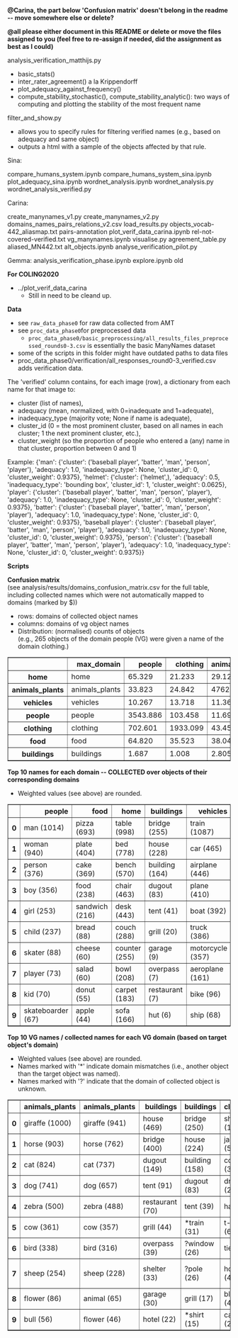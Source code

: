 **@Carina, the part below 'Confusion matrix' doesn't belong in the readme -- move somewhere else or delete?**

**@all please either document in this README or delete or move the files assigned to you (feel free to re-assign if needed, did the assignment as best as I could)**

analysis_verification_matthijs.py
- basic_stats()
- inter_rater_agreement() a la Krippendorff
- plot_adequacy_against_frequency()
- compute_stability_stochastic(), compute_stability_analytic(): two ways of computing and plotting the stability of the most frequent name 

filter_and_show.py
- allows you to specify rules for filtering verified names (e.g., based on adequacy and same object)
- outputs a html with a sample of the objects affected by that rule.

Sina:

compare_humans_system.ipynb
compare_humans_system_sina.ipynb
plot_adequacy_sina.ipynb
wordnet_analysis.ipynb
wordnet_analysis.py
wordnet_analysis_verified.py

Carina:

create_manynames_v1.py
create_manynames_v2.py
domains_names_pairs_relations_v2.csv
load_results.py
objects_vocab-442_aliasmap.txt
pairs-annotation
plot_verif_data_carina.ipynb
rel-not-covered-verified.txt
vg_manynames.ipynb
visualise.py
agreement_table.py
aliased_MN442.txt
alt_objects.ipynb
analyse_verification_pilot.py

Gemma:
analysis_verification_phase.ipynb
explore.ipynb
old

**For COLING2020**

* ../plot_verif_data_carina
  - Still in need to be cleand up.


**Data**


* see `raw_data_phase0` for raw data collected from AMT
* see `proc_data_phase0`for preprocessed data
  - `proc_data_phase0/basic_preprocessing/all_results_files_preprocessed_rounds0-3.csv` is essentially the basic ManyNames dataset
* some of the scripts in this folder might have outdated paths to data files
* proc_data_phase0/verification/all_responses_round0-3_verified.csv adds verification data.

The 'verified' column contains, for each image (row), a dictionary from each name for that image to:
-   cluster (list of names),
-   adequacy (mean, normalized, with 0=inadequate and 1=adequate),
-   inadequacy_type (majority vote; None if name is adequate),
-   cluster_id (0 = the most prominent cluster, based on all names in each cluster; 1 the next prominent cluster, etc.),
-   cluster_weight (so the proportion of people who entered a (any) name in that cluster, proportion between 0 and 1)

Example: {'man': {'cluster': ('baseball player', 'batter', 'man', 'person', 'player'), 'adequacy': 1.0, 'inadequacy_type': None, 'cluster_id': 0, 'cluster_weight': 0.9375}, 'helmet': {'cluster': ('helmet',), 'adequacy': 0.5, 'inadequacy_type': 'bounding box', 'cluster_id': 1, 'cluster_weight': 0.0625}, 'player': {'cluster': ('baseball player', 'batter', 'man', 'person', 'player'), 'adequacy': 1.0, 'inadequacy_type': None, 'cluster_id': 0, 'cluster_weight': 0.9375}, 'batter': {'cluster': ('baseball player', 'batter', 'man', 'person', 'player'), 'adequacy': 1.0, 'inadequacy_type': None, 'cluster_id': 0, 'cluster_weight': 0.9375}, 'baseball player': {'cluster': ('baseball player', 'batter', 'man', 'person', 'player'), 'adequacy': 1.0, 'inadequacy_type': None, 'cluster_id': 0, 'cluster_weight': 0.9375}, 'person': {'cluster': ('baseball player', 'batter', 'man', 'person', 'player'), 'adequacy': 1.0, 'inadequacy_type': None, 'cluster_id': 0, 'cluster_weight': 0.9375}}

**Scripts**

**Confusion matrix**<br>
(see analysis/results/domains_confusion_matrix.csv for the full table, including collected names which were not automatically mapped to domains (marked by $))

  - rows: domains of collected object names
  - columns: domains of vg object names
  - Distribution: (normalised) counts of objects <br>
(e.g., 265 objects of the domain people (VG) were given a name of the domain clothing.)
<table border="1" class="dataframe">  <thead>    <tr style="text-align: right;">      <th></th>      <th>max_domain</th>      <th>people</th>      <th>clothing</th>      <th>animals_plants</th>      <th>home</th>      <th>food</th>      <th>vehicles</th>      <th>buildings</th>      <th>SUM</th>    </tr>  </thead>  <tbody>    <tr>      <th>home</th>      <td>home</td>      <td>65.329</td>      <td>21.233</td>      <td>29.123</td>      <td>5519.848</td>      <td>56.277</td>      <td>16.682</td>      <td>34.147</td>      <td>5742.639</td>    </tr>    <tr>      <th>animals_plants</th>      <td>animals_plants</td>      <td>33.823</td>      <td>24.842</td>      <td>4762.664</td>      <td>126.010</td>      <td>3.522</td>      <td>19.029</td>      <td>17.031</td>      <td>4986.921</td>    </tr>    <tr>      <th>vehicles</th>      <td>vehicles</td>      <td>10.267</td>      <td>13.718</td>      <td>11.363</td>      <td>15.200</td>      <td>7.145</td>      <td>3990.920</td>      <td>61.051</td>      <td>4109.664</td>    </tr>    <tr>      <th>people</th>      <td>people</td>      <td>3543.886</td>      <td>103.458</td>      <td>11.691</td>      <td>68.296</td>      <td>4.406</td>      <td>9.970</td>      <td>28.037</td>      <td>3769.744</td>    </tr>    <tr>      <th>clothing</th>      <td>clothing</td>      <td>702.601</td>      <td>1933.099</td>      <td>43.454</td>      <td>171.880</td>      <td>2.103</td>      <td>43.067</td>      <td>55.337</td>      <td>2951.541</td>    </tr>    <tr>      <th>food</th>      <td>food</td>      <td>64.820</td>      <td>35.523</td>      <td>38.047</td>      <td>501.744</td>      <td>1827.979</td>      <td>15.290</td>      <td>15.091</td>      <td>2498.494</td>    </tr>    <tr>      <th>buildings</th>      <td>buildings</td>      <td>1.687</td>      <td>1.008</td>      <td>2.805</td>      <td>8.101</td>      <td>0.778</td>      <td>8.786</td>      <td>826.599</td>      <td>849.764</td>    </tr>  </tbody></table>


**Top 10 names for each domain -- COLLECTED over objects of their corresponding domains**
- Weighted values (see above) are rounded.
<table border="1" class="dataframe">  <thead>    <tr style="text-align: right;">      <th></th>      <th>people</th>      <th>food</th>      <th>home</th>      <th>buildings</th>      <th>vehicles</th>      <th>clothing</th>      <th>animals_plants</th>    </tr>  </thead>  <tbody>    <tr>      <th>0</th>      <td>man (1014)</td>      <td>pizza (693)</td>      <td>table (998)</td>      <td>bridge (255)</td>      <td>train (1087)</td>      <td>shirt (1148)</td>      <td>giraffe (953)</td>    </tr>    <tr>      <th>1</th>      <td>woman (940)</td>      <td>plate (404)</td>      <td>bed (778)</td>      <td>house (228)</td>      <td>car (465)</td>      <td>jacket (454)</td>      <td>cat (807)</td>    </tr>    <tr>      <th>2</th>      <td>person (376)</td>      <td>cake (369)</td>      <td>bench (570)</td>      <td>building (164)</td>      <td>airplane (446)</td>      <td>t-shirt (359)</td>      <td>horse (770)</td>    </tr>    <tr>      <th>3</th>      <td>boy (356)</td>      <td>food (238)</td>      <td>chair (463)</td>      <td>dugout (83)</td>      <td>plane (410)</td>      <td>dress (258)</td>      <td>dog (696)</td>    </tr>    <tr>      <th>4</th>      <td>girl (253)</td>      <td>sandwich (216)</td>      <td>desk (443)</td>      <td>tent (41)</td>      <td>boat (392)</td>      <td>tie (175)</td>      <td>zebra (492)</td>    </tr>    <tr>      <th>5</th>      <td>child (237)</td>      <td>bread (88)</td>      <td>couch (288)</td>      <td>grill (20)</td>      <td>truck (386)</td>      <td>cap (145)</td>      <td>cow (361)</td>    </tr>    <tr>      <th>6</th>      <td>skater (88)</td>      <td>cheese (60)</td>      <td>counter (255)</td>      <td>garage (9)</td>      <td>motorcycle (357)</td>      <td>coat (131)</td>      <td>bird (321)</td>    </tr>    <tr>      <th>7</th>      <td>player (73)</td>      <td>salad (60)</td>      <td>bowl (208)</td>      <td>overpass (7)</td>      <td>aeroplane (161)</td>      <td>hat (100)</td>      <td>sheep (231)</td>    </tr>    <tr>      <th>8</th>      <td>kid (70)</td>      <td>donut (55)</td>      <td>carpet (183)</td>      <td>restaurant (7)</td>      <td>bike (96)</td>      <td>suit (46)</td>      <td>animal (76)</td>    </tr>    <tr>      <th>9</th>      <td>skateboarder (67)</td>      <td>apple (44)</td>      <td>sofa (166)</td>      <td>hut (6)</td>      <td>ship (68)</td>      <td>helmet (27)</td>      <td>flower (62)</td>    </tr>  </tbody></table>


**Top 10 VG names / collected names for each VG domain (based on target object's domain)**
- Weighted values (see above) are rounded.
- Names marked with '*' indicate domain mismatches (i.e., another object than the target object was named).
- Names marked with '?' indicate that the domain of collected object is unknown.
<table border="1" class="dataframe">  <thead>    <tr style="text-align: right;">      <th></th>      <th>animals_plants</th>      <th>animals_plants</th>      <th>buildings</th>      <th>buildings</th>      <th>clothing</th>      <th>clothing</th>      <th>food</th>      <th>food</th>      <th>home</th>      <th>home</th>      <th>people</th>      <th>people</th>      <th>vehicles</th>      <th>vehicles</th>    </tr>  </thead>  <tbody>    <tr>      <th>0</th>      <td>giraffe (1000)</td>      <td>giraffe (941)</td>      <td>house (469)</td>      <td>bridge (250)</td>      <td>shirt (1002)</td>      <td>shirt (836)</td>      <td>pizza (544)</td>      <td>pizza (603)</td>      <td>bed (991)</td>      <td>table (957)</td>      <td>boy (1006)</td>      <td>man (928)</td>      <td>train (1000)</td>      <td>train (1048)</td>    </tr>    <tr>      <th>1</th>      <td>horse (903)</td>      <td>horse (762)</td>      <td>bridge (400)</td>      <td>house (224)</td>      <td>jacket (500)</td>      <td>jacket (408)</td>      <td>cake (285)</td>      <td>cake (285)</td>      <td>table (985)</td>      <td>bed (764)</td>      <td>man (1005)</td>      <td>woman (893)</td>      <td>car (746)</td>      <td>airplane (444)</td>    </tr>    <tr>      <th>2</th>      <td>cat (824)</td>      <td>cat (737)</td>      <td>dugout (149)</td>      <td>building (158)</td>      <td>coat (311)</td>      <td>dress (145)</td>      <td>bread (207)</td>      <td>sandwich (202)</td>      <td>bench (837)</td>      <td>bench (554)</td>      <td>woman (1001)</td>      <td>person (361)</td>      <td>truck (502)</td>      <td>car (435)</td>    </tr>    <tr>      <th>3</th>      <td>dog (741)</td>      <td>dog (657)</td>      <td>tent (91)</td>      <td>dugout (83)</td>      <td>dress (219)</td>      <td>tie (127)</td>      <td>sandwich (165)</td>      <td>food (141)</td>      <td>desk (813)</td>      <td>desk (442)</td>      <td>girl (798)</td>      <td>boy (341)</td>      <td>airplane (500)</td>      <td>plane (409)</td>    </tr>    <tr>      <th>4</th>      <td>zebra (500)</td>      <td>zebra (488)</td>      <td>restaurant (70)</td>      <td>tent (39)</td>      <td>hat (86)</td>      <td>coat (102)</td>      <td>bun (157)</td>      <td>plate (115)</td>      <td>counter (736)</td>      <td>chair (435)</td>      <td>lady (458)</td>      <td>girl (239)</td>      <td>boat (500)</td>      <td>boat (382)</td>    </tr>    <tr>      <th>5</th>      <td>cow (361)</td>      <td>cow (357)</td>      <td>grill (44)</td>      <td>*train (31)</td>      <td>t-shirt (66)</td>      <td>hat (82)</td>      <td>cheese (145)</td>      <td>bread (80)</td>      <td>carpet (490)</td>      <td>couch (286)</td>      <td>guy (388)</td>      <td>child (224)</td>      <td>motorcycle (500)</td>      <td>truck (379)</td>    </tr>    <tr>      <th>6</th>      <td>bird (338)</td>      <td>bird (316)</td>      <td>overpass (39)</td>      <td>?window (26)</td>      <td>tie (56)</td>      <td>t-shirt (78)</td>      <td>sauce (96)</td>      <td>salad (55)</td>      <td>chair (490)</td>      <td>counter (253)</td>      <td>child (297)</td>      <td>*shirt (213)</td>      <td>plane (500)</td>      <td>motorcycle (350)</td>    </tr>    <tr>      <th>7</th>      <td>sheep (254)</td>      <td>sheep (228)</td>      <td>shelter (33)</td>      <td>?pole (26)</td>      <td>hood (49)</td>      <td>*man (49)</td>      <td>salad (94)</td>      <td>donut (51)</td>      <td>couch (477)</td>      <td>*plate (238)</td>      <td>batter (123)</td>      <td>*t-shirt (192)</td>      <td>jet (108)</td>      <td>?wheel (236)</td>    </tr>    <tr>      <th>8</th>      <td>flower (86)</td>      <td>animal (65)</td>      <td>garage (30)</td>      <td>grill (17)</td>      <td>blazer (43)</td>      <td>suit (44)</td>      <td>donut (87)</td>      <td>?hot dog (48)</td>      <td>bowl (332)</td>      <td>bowl (189)</td>      <td>kid (109)</td>      <td>?shoe (157)</td>      <td>aircraft (88)</td>      <td>aeroplane (159)</td>    </tr>    <tr>      <th>9</th>      <td>bull (56)</td>      <td>flower (46)</td>      <td>hotel (22)</td>      <td>*shirt (15)</td>      <td>cap (27)</td>      <td>*woman (27)</td>      <td>vegetable (58)</td>      <td>cheese (46)</td>      <td>curtain (277)</td>      <td>carpet (183)</td>      <td>skateboarder (91)</td>      <td>*cap (95)</td>      <td>van (84)</td>      <td>bike (88)</td>    </tr>  </tbody></table>
